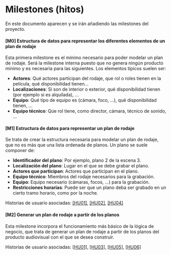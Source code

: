 # Milestones (hitos)

En este documento aparecen y se irán añadiendo las milestones del proyecto.

#### [M0] Estructura de datos para representar los diferentes elementos de un plan de rodaje

Esta primera milestone es el mínimo necesario para poder modelar un plan de 
rodaje. Será la milestone interna puesto que no genera ningún producto mínimo
y es necesaria para las siguientes. Los elementos típicos suelen ser:

 - **Actores**: Qué actores participan del rodaje, que rol o roles tienen en la
   película, qué disponibilidad tienen...
 - **Localizaciones**: Si son de interior o exterior, qué disponibilidad tienen
   (por ejemplo si es alquilada), ...
 - **Equipo**: Qué tipo de equipo es (cámara, foco, ...), qué disponibilidad
   tienen, ...
 - **Equipo técnico**: Qúe rol tiene, como director, cámara, técnico de sonido,
   ...

#### [M1] Estructura de datos para representar un plan de rodaje

Se trata de crear la estructura necesaria para modelar un plan de rodaje, que
no es más que una lista ordenada de planos. Un plano se suele componer de:

 - **Identificador del plano**: Por ejemplo, plano 2 de la escena 3.
 - **Localización del plano**: Lugar en el que se debe grabar el plano.
 - **Actores que participan**: Actores que participan en el plano.
 - **Equipo técnico**: Miembros del rodaje necesarios para la grabación.
 - **Equipo**: Equipo necesario (cámaras, focos, ...) para la grabación.
 - **Restricciones horarias**: Puede ser que un plano deba ser grabado
   en un cierto tramo horario, como por la noche.

Historias de usuario asociadas: 
[[HU01]](https://github.com/diagmatrix/maybe-better-maybe-worse/issues/2),
[[HU02]](https://github.com/diagmatrix/maybe-better-maybe-worse/issues/3),
[[HU04]](https://github.com/diagmatrix/maybe-better-maybe-worse/issues/5)

#### [M2] Generar un plan de rodaje a partir de los planos

Esta milestone incorpora el funcionamiento más básico de la lógica de negocio,
que trata de generar un plan de rodaje a partir de los planos del producto
audiovisual con el que se desea construir.

Historias de usuario asociadas:
[[HU01]](https://github.com/diagmatrix/maybe-better-maybe-worse/issues/2),
[[HU03]](https://github.com/diagmatrix/maybe-better-maybe-worse/issues/4),
[[HU05]](https://github.com/diagmatrix/maybe-better-maybe-worse/issues/6),
[[HU06]](https://github.com/diagmatrix/maybe-better-maybe-worse/issues/7)